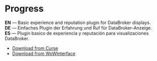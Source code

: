 Progress
===========

**EN** — Basic experience and reputation plugin for DataBroker displays.  
**DE** — Einfaches Plugin der Erfahrung und Ruf für DataBroker-Anzeige.  
**ES** — Plugin basico de experiencia y reputación para visualizaciones DataBroker.

* [Download from Curse](https://mods.curse.com/addons/wow/progress)
* [Download from WoWInterface](https://www.wowinterface.com/downloads/info11032-Progress.html)
